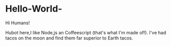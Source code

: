 # Hello-World-

Hi Humans!

Hubot here,I like Node,js an Coffeescript (that's what I'm made of!).
I've had tacos on the moon and find them far superior to Earth tacos.
